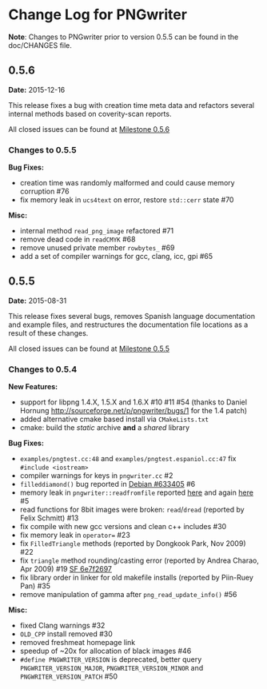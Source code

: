 Change Log for PNGwriter
========================
**Note**: Changes to PNGwriter prior to version 0.5.5 can be found in the doc/CHANGES file.

0.5.6
-----
**Date:** 2015-12-16

This release fixes a bug with creation time meta data and refactors several
internal methods based on coverity-scan reports.

All closed issues can be found at
  [Milestone 0.5.6](https://github.com/pngwriter/pngwriter/issues?q=milestone%3A0.5.6)

### Changes to 0.5.5

**Bug Fixes:**
  - creation time was randomly malformed and could cause memory corruption #76
  - fix memory leak in `ucs4text` on error, restore `std::cerr` state #70

**Misc:**
  - internal method `read_png_image` refactored #71
  - remove dead code in `readCMYK` #68
  - remove unused private member `rowbytes_` #69
  - add a set of compiler warnings for gcc, clang, icc, gpi #65


0.5.5
-----
**Date:** 2015-08-31

This release fixes several bugs, removes Spanish language documentation and
example files, and restructures the documentation file locations as a result of
these changes.

All closed issues can be found at
  [Milestone 0.5.5](https://github.com/pngwriter/pngwriter/issues?milestone=1&state=closed)

### Changes to 0.5.4

**New Features:**
  - support for libpng 1.4.X, 1.5.X and 1.6.X #10 #11 #54
    (thanks to Daniel Hornung http://sourceforge.net/p/pngwriter/bugs/1 for the 1.4 patch)
  - added alternative cmake based install via `CMakeLists.txt`
  - cmake: build the *static* archive **and** a *shared* library

**Bug Fixes:**
  - `examples/pngtest.cc:48` and `examples/pngtest.espaniol.cc:47` fix `#include <iostream>`
  - compiler warnings for keys in `pngwriter.cc` #2
  - `filleddiamond()` bug reported in
    [Debian #633405](http://bugs.debian.org/cgi-bin/bugreport.cgi?bug=633405) #6
  - memory leak in `pngwriter::readfromfile` reported
    [here](http://sourceforge.net/p/pngwriter/discussion/238247/thread/15ee786c/) 
    and again [here](http://sourceforge.net/p/pngwriter/bugs/2/) #5
  - read functions for 8bit images were broken: `read`/`dread` (reported by Felix Schmitt) #13
  - fix compile with new gcc versions and clean c++ includes #30
  - fix memory leak in `operator=` #23
  - fix `FilledTriangle` methods (reported by Dongkook Park, Nov 2009) #22
  - fix `triangle` method rounding/casting error (reported by Andrea Charao, Apr 2009) #19
    [SF 6e7f2697](http://sourceforge.net/p/pngwriter/discussion/238247/thread/6e7f2697/)
  - fix library order in linker for old makefile installs (reported by Piin-Ruey Pan) #35
  - remove manipulation of gamma after `png_read_update_info()` #56

**Misc:**
  - fixed Clang warnings #32
  - `OLD_CPP` install removed #30
  - removed freshmeat homepage link
  - speedup of ~20x for allocation of black images #46
  - `#define PNGWRITER_VERSION` is deprecated, better query `PNGWRITER_VERSION_MAJOR`,
    `PNGWRITER_VERSION_MINOR` and `PNGWRITER_VERSION_PATCH` #50
